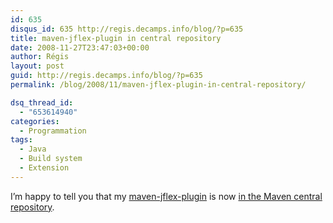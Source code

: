 ```yaml
---
id: 635
disqus_id: 635 http://regis.decamps.info/blog/?p=635
title: maven-jflex-plugin in central repository
date: 2008-11-27T23:47:03+00:00
author: Régis
layout: post
guid: http://regis.decamps.info/blog/?p=635
permalink: /blog/2008/11/maven-jflex-plugin-in-central-repository/

dsq_thread_id:
  - "653614940"
categories:
  - Programmation
tags:
  - Java
  - Build system
  - Extension
---
```

I’m happy to tell you that my [maven-jflex-plugin](http://jflex.sourceforge.net/maven-jflex-plugin/)
is now [in the Maven central repository](http://repo2.maven.org/maven2/de/jflex/maven-jflex-plugin/).
